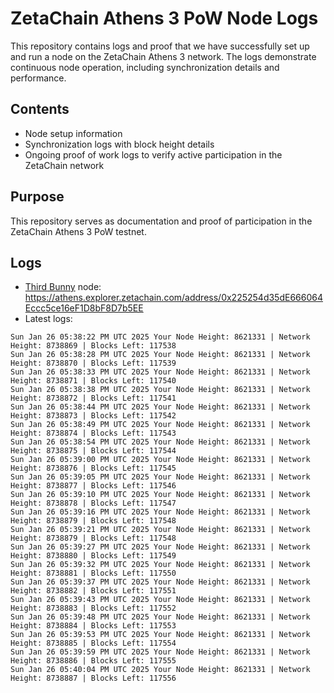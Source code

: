 # ZetaChain Athens 3 PoW Node Logs
This repository contains logs and proof that we have successfully set up and run a node on the ZetaChain Athens 3 network. The logs demonstrate continuous node operation, including synchronization details and performance.

## Contents
- Node setup information
- Synchronization logs with block height details
- Ongoing proof of work logs to verify active participation in the ZetaChain network

## Purpose
This repository serves as documentation and proof of participation in the ZetaChain Athens 3 PoW testnet.

## Logs

- [Third Bunny](https://thirdbunny.xyz/) node: https://athens.explorer.zetachain.com/address/0x225254d35dE666064Eccc5ce16eF1D8bF8D7b5EE
- Latest logs:
```
Sun Jan 26 05:38:22 PM UTC 2025 Your Node Height: 8621331 | Network Height: 8738869 | Blocks Left: 117538
Sun Jan 26 05:38:28 PM UTC 2025 Your Node Height: 8621331 | Network Height: 8738870 | Blocks Left: 117539
Sun Jan 26 05:38:33 PM UTC 2025 Your Node Height: 8621331 | Network Height: 8738871 | Blocks Left: 117540
Sun Jan 26 05:38:38 PM UTC 2025 Your Node Height: 8621331 | Network Height: 8738872 | Blocks Left: 117541
Sun Jan 26 05:38:44 PM UTC 2025 Your Node Height: 8621331 | Network Height: 8738873 | Blocks Left: 117542
Sun Jan 26 05:38:49 PM UTC 2025 Your Node Height: 8621331 | Network Height: 8738874 | Blocks Left: 117543
Sun Jan 26 05:38:54 PM UTC 2025 Your Node Height: 8621331 | Network Height: 8738875 | Blocks Left: 117544
Sun Jan 26 05:39:00 PM UTC 2025 Your Node Height: 8621331 | Network Height: 8738876 | Blocks Left: 117545
Sun Jan 26 05:39:05 PM UTC 2025 Your Node Height: 8621331 | Network Height: 8738877 | Blocks Left: 117546
Sun Jan 26 05:39:10 PM UTC 2025 Your Node Height: 8621331 | Network Height: 8738878 | Blocks Left: 117547
Sun Jan 26 05:39:16 PM UTC 2025 Your Node Height: 8621331 | Network Height: 8738879 | Blocks Left: 117548
Sun Jan 26 05:39:21 PM UTC 2025 Your Node Height: 8621331 | Network Height: 8738879 | Blocks Left: 117548
Sun Jan 26 05:39:27 PM UTC 2025 Your Node Height: 8621331 | Network Height: 8738880 | Blocks Left: 117549
Sun Jan 26 05:39:32 PM UTC 2025 Your Node Height: 8621331 | Network Height: 8738881 | Blocks Left: 117550
Sun Jan 26 05:39:37 PM UTC 2025 Your Node Height: 8621331 | Network Height: 8738882 | Blocks Left: 117551
Sun Jan 26 05:39:43 PM UTC 2025 Your Node Height: 8621331 | Network Height: 8738883 | Blocks Left: 117552
Sun Jan 26 05:39:48 PM UTC 2025 Your Node Height: 8621331 | Network Height: 8738884 | Blocks Left: 117553
Sun Jan 26 05:39:53 PM UTC 2025 Your Node Height: 8621331 | Network Height: 8738885 | Blocks Left: 117554
Sun Jan 26 05:39:59 PM UTC 2025 Your Node Height: 8621331 | Network Height: 8738886 | Blocks Left: 117555
Sun Jan 26 05:40:04 PM UTC 2025 Your Node Height: 8621331 | Network Height: 8738887 | Blocks Left: 117556
```
